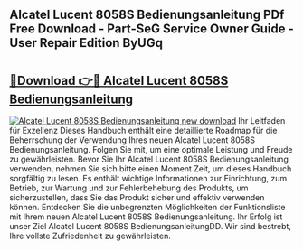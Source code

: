 ## Alcatel Lucent 8058S Bedienungsanleitung PDf Free Download - Part-SeG Service Owner Guide - User Repair Edition ByUGq

# <h2><a href="http://df3tnq.blite.top/?on=Alcatel+Lucent+8058S+Bedienungsanleitung">🔗Download 👉🔴 Alcatel Lucent 8058S Bedienungsanleitung</a></h2>

[![Alcatel Lucent 8058S Bedienungsanleitung new download](https://i.imgur.com/lujVjoI.png)](http://df3tnq.blite.top/?on=Alcatel+Lucent+8058S+Bedienungsanleitung)
Ihr Leitfaden für Exzellenz Dieses Handbuch enthält eine detaillierte Roadmap für die Beherrschung der Verwendung Ihres neuen Alcatel Lucent 8058S Bedienungsanleitung. Folgen Sie mit, um eine optimale Leistung und Freude zu gewährleisten. Bevor Sie Ihr Alcatel Lucent 8058S Bedienungsanleitung verwenden, nehmen Sie sich bitte einen Moment Zeit, um dieses Handbuch sorgfältig zu lesen. Es enthält wichtige Informationen zur Einrichtung, zum Betrieb, zur Wartung und zur Fehlerbehebung des Produkts, um sicherzustellen, dass Sie das Produkt sicher und effektiv verwenden können. Entdecken Sie die unbegrenzten Möglichkeiten der Funktionsliste mit Ihrem neuen Alcatel Lucent 8058S Bedienungsanleitung. Ihr Erfolg ist unser Ziel Alcatel Lucent 8058S BedienungsanleitungDD. Wir sind bestrebt, Ihre vollste Zufriedenheit zu gewährleisten.
